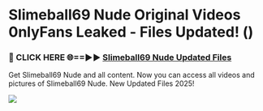 # Slimeball69 Nude Original Videos 0nlyFans Leaked - Files Updated! ()

<h3>🔴 CLICK HERE 🌐==►► <a href="https://tinyurl.com/2p9ay9w9" rel="nofollow">Slimeball69 Nude Updated Files</a></h3>

Get Slimeball69 Nude and all content. Now you can access all videos and pictures of Slimeball69 Nude. New Updated Files 2025!

[![](https://i.imgur.com/KQgVmj3.gif)](https://tinyurl.com/2p9ay9w9)

